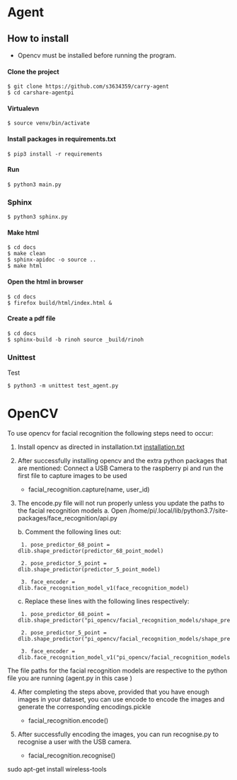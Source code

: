 # Agent

## How to install

- Opencv must be installed before running the program.

#### Clone the project
```
$ git clone https://github.com/s3634359/carry-agent
$ cd carshare-agentpi
```

#### Virtualevn
```
$ source venv/bin/activate
```

#### Install packages in requirements.txt
```
$ pip3 install -r requirements
```

#### Run
```
$ python3 main.py
```

### Sphinx
```
$ python3 sphinx.py
```

#### Make html
```
$ cd docs
$ make clean
$ sphinx-apidoc -o source ..
$ make html
```

#### Open the html in browser
```
$ cd docs
$ firefox build/html/index.html &
```

#### Create a pdf file
```
$ cd docs
$ sphinx-build -b rinoh source _build/rinoh
```

### Unittest
Test
```
$ python3 -m unittest test_agent.py
```


# OpenCV
To use opencv for facial recognition the following steps need to occur:

1. Install opencv as directed in installation.txt
[installation.txt](https://github.com/s3634359/carry-agent/tree/master/pi_opencv/installation.txt)

2. After successfully installing opencv and the extra python packages that are mentioned:
    Connect a USB Camera to the raspberry pi and run the first file to capture images to be used
    - facial_recognition.capture(name, user_id)

3. The encode.py file will not run properly unless you update the paths to the facial recognition models
    a. Open /home/pi/.local/lib/python3.7/site-packages/face_recognition/api.py

    b. Comment the following lines out:
        
        1. pose_predictor_68_point = dlib.shape_predictor(predictor_68_point_model)
        
        2. pose_predictor_5_point = dlib.shape_predictor(predictor_5_point_model)
        
        3. face_encoder = dlib.face_recognition_model_v1(face_recognition_model)

    c. Replace these lines with the following lines respectively:

        1. pose_predictor_68_point = dlib.shape_predictor("pi_opencv/facial_recognition_models/shape_predictor_68_face_landmarks.dat")
    
        2. pose_predictor_5_point = dlib.shape_predictor("pi_opencv/facial_recognition_models/shape_predictor_5_face_landmarks.dat")
    
        3. face_encoder = dlib.face_recognition_model_v1("pi_opencv/facial_recognition_models/dlib_face_recognition_resnet_model_v1.dat")

The file paths for the facial recognition models are respective to the python file you are running (agent.py in this case )

4. After completing the steps above, provided that you have enough images in your dataset, you can use encode to
encode the images and generate the corresponding encodings.pickle
    - facial_recognition.encode()

5. After successfully encoding the images, you can run recognise.py to recognise a user with the USB camera.
    - facial_recognition.recognise()

sudo apt-get install wireless-tools